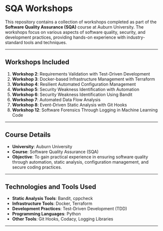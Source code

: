 # SQA Workshops

This repository contains a collection of workshops completed as part of the **Software Quality Assurance (SQA)** course at Auburn University. The workshops focus on various aspects of software quality, security, and development practices, providing hands-on experience with industry-standard tools and techniques.

---

## **Workshops Included**
1. **Workshop 2**: Requirements Validation with Test-Driven Development
2. **Workshop 3**: Docker-based Infrastructure Management with Terraform
3. **Workshop 4**: Resilient Automated Configuration Management
4. **Workshop 5**: Security Weakness Identification with Automation
5. **Workshop 6**: Security Weakness Identification Using Bandit
6. **Workshop 7**: Automated Data Flow Analysis
7. **Workshop 8**: Event-Driven Static Analysis with Git Hooks
8. **Workshop 12**: Software Forensics Through Logging in Machine Learning Code

---

## **Course Details**
- **University**: Auburn University
- **Course**: Software Quality Assurance (SQA)
- **Objective**: To gain practical experience in ensuring software quality through automation, static analysis, configuration management, and secure coding practices.

---

## **Technologies and Tools Used**
- **Static Analysis Tools**: Bandit, cppcheck
- **Infrastructure Tools**: Docker, Terraform
- **Development Practices**: Test-Driven Development (TDD)
- **Programming Languages**: Python
- **Other Tools**: Git Hooks, Codacy, Logging Libraries

---
